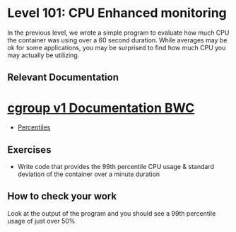 # Level 101: CPU Enhanced monitoring
In the previous level, we wrote a simple program to evaluate how much CPU the container was using over a 60 second duration. While averages may be ok for some applications, you may be surprised to find how much CPU you may actually be utilizing.

## Relevant Documentation
# [cgroup v1 Documentation BWC](https://www.kernel.org/doc/Documentation/scheduler/sched-bwc.txt)
* [Percentiles](https://en.wikipedia.org/wiki/Percentile)

## Exercises
* Write code that provides the 99th percentile CPU usage & standard deviation of the container over a minute duration

## How to check your work
Look at the output of the program and you should see a 99th percentile usage of just over 50%
